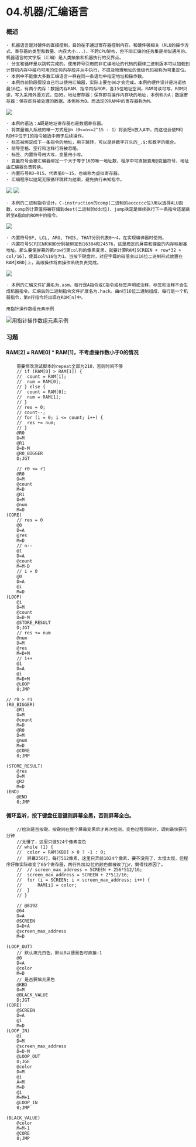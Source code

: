 # 04.机器/汇编语言

### 概述
```text
· 机器语言是对硬件的直接控制，目的在于通过寄存器控制内存。和硬件强相关（ALU的操作方式、寄存器的类型和数量、内存大小...），不跨CPU架构，但不同汇编的任务集是相似通用的。机器语言的文字版（汇编）是人类抽象和机器执行的交界点。
· 分支和循环是以跳转完成的。使用符号引用而非汇编地址的代码的翻译二进制版本可以加载到计算机内存中碰巧可用的任何内存段并从中执行，不提及物理地址的低级代码被称为可重定位。
· 本例中不能像大多数汇编语言一样在同一条语句中指定地址和操作数。
· 本例目前阶段假设自己可以使用汇编器，实际上要在06才会完成。本例的硬件设计是冯诺依曼16位，有两个内存：数据内存RAM、指令内存ROM，各15位地址空间。RAM可读可写，ROM只读，写入采用外源方式，见05。地址寄存器：保存即将操作内存块的地址，本例称为A；数据寄存器：保存即将被处理的数据，本例称为D。而选定的RAM中的寄存器称为M。
```
![](img/CAF91918-91F7-4585-9ED1-19F3DC23E8FE.png)
```text
· 本例的语法：A既是地址寄存器也是数据寄存器。
· 将常量输入系统的唯一方式是@n（0<=n<=2^15 - 1）将会把n放入A中，而这也会使M和ROM中位于1的指令被选中用于后续操作。
· 标签被绑定成下一条指令的地址，用于跳转，可以是非数字开头的_.$:和数字的组合。
· 前导空格、空行和注释行将被忽略。
· 标签、内置符号用大写，变量用小写。
· 变量符号会被汇编器绑定一个大于等于16的唯一地址数，程序中可直接食用@变量符号，地址由汇编器负责转换。
· 内置符号R0~R15，代表值0～15，也被称为虚拟寄存器。
· 汇编程序以结尾无限循环跳转为结束，避免执行未知指令。
```
![](img/342DD9C7-41D2-4CCD-B6E3-F8B4BFCC2051.png)
![](img/846EC4E1-15C1-444E-A786-21811C20C3C4.png)
```text
· 本例的二进制指令设计。C-instruction的comp(二进制的acccccc位)用以选择ALU函数，comp的计算值将被存储到dest(二进制的ddd位)，jump决定是继续执行下一条指令还是跳转至A指向的ROM中的指令。
```
![](img/2D6B004B-6DE6-4206-A982-BCD26FE46D9D.png)
```text
· 内置符号SP, LCL, ARG, THIS, THAT分别代表0～4，在实现编译器时使用。
· 内置符号SCREEN和KBD分别被绑定到16384和24576，这是商定的屏幕和键盘的内存映射基地址。那么要使屏幕的第row行第col列的像素变黑，就要计算RAM[SCREEN + row*32 + col/16]，使其col%16位为1。当按下键盘时，对应字母的码值会以16位二进制形式放置在RAM[KBD]上，高级操作将由操作系统负责完成。
```
![](img/364B22AF-13F6-4A2D-A08D-36484A175C62.png)
```text
· 本例的汇编文件扩展名为.asm，每行是A指令或C指令或标签声明或注释，标签和注释不会生成机器指令。汇编后的二进制指令文件扩展名为.hack。由n行16位二进制组成，每行是一个机器指令，第n行指令将出现在ROM[n]中。
```
```text
用指针操作数组元素示例
```
![用指针操作数组元素示例](img/58065D37-22AD-403A-A616-8DE576AE6292.png)

### 习题
#### RAM[2] = RAM[0] * RAM[1]，不考虑操作数小于0的情况
```text
	需要修改测试脚本的repeat全部为210，否则时间不够
	// if (RAM[0] > RAM[1]) {
	// 	count = RAM[1];
	// 	num = RAM[0];
	// } else {
	// 	count = RAM[0];
	// 	num = RAM[1];
	// }
	// res = 0;
	// count--;
	// for (i = 0; i <= count; i++) {
	// 	res += num;
	// }
	@R0
	D=M
	@R1
	D=D-M
	@R0_BIGGER
	D;JGT

	// r0 <= r1
	@R0
	D=M
	@count
	M=D
	@R1
	D=M
	@num
	M=D
(CORE)
	// res = 0
	@0
	D=A
	@res
	M=D
	// n--
	@1
	D=A
	@count
	M=M-D
	// i = 0
	@0
	D=A
	@i
	M=D
(LOOP)
	@i
	D=M
	@count
	D=D-M
	@STORE_RESULT
	D;JGT
	// res += num
	@num
	D=M
	@res
	M=D+M
	// i++
	@1
	D=A
	@i
	M=D+M
	@LOOP
	0;JMP

// r0 > r1
(R0_BIGGER)
	@R1
	D=M
	@count
	M=D
	@R0
	D=M
	@num
	M=D
	@CORE
	0;JMP

(STORE_RESULT)
	@res
	D=M
	@R2
	M=D
(END)
	@END
	0;JMP
```
#### 循环监听，按下键盘任意键则屏幕全黑，否则屏幕全白。
```text
	//检测是否按键，按键则在整个屏幕变黑后才再次检测，变色过程很耗时，调到最快要花分钟
	//太慢了，这里只做524个像素变色
	// while (1) {
	// 	color = RAM[KBD] > 0 ? -1 : 0;
	// 	屏幕256行，每行512像素，这里只弄前1024个像素，要不没完了，太慢太慢，但程序好像实际改变了65个寄存器，两行外加32位的颜色都被改了🤷‍♂️，懒得找原因了。
	// 	// screen_max_address = SCREEN + 256*512/16;
	// 	screen_max_address = SCREEN + 2*512/16;
	// 	for (i = SCREEN; i < screen_max_address; i++) {
	// 		RAM[i] = color;
	// 	}
	// }

	// @8192
	@64
	D=A
	@SCREEN
	D=D+A
	@screen_max_address
	M=D

(LOOP_OUT)
	// 默认填充白色，默认0以便黑色时直接-1
	@0
	D=A
	@color
	M=D
	// 是否要填充黑色
	@KBD
	D=M
	@BLACK_VALUE
	D;JGT
(CORE)
	@SCREEN
	D=A
	@i
	M=D
(LOOP_IN)
	@i
	D=M
	@screen_max_address
	D=D-M
	@LOOP_OUT
	D;JGE
	@color
	D=M
	@i
	A=M
	M=D
	@i
	M=M+1
	@LOOP_IN
	0;JMP

(BLACK_VALUE)
	@color
	M=M-1
	@CORE
	0;JMP
```
